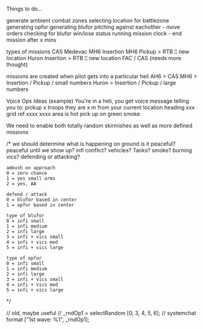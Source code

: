 Things to do...

generate ambient combat zones
selecting location for battlezone
generating opfor
generating blufor
pitching against eachother - move orders
checking for blufor win/lose status
running mission clock - end mission after x mins

types of missions
CAS
Medevac
MH6 Insertion
MH6 Pickup > RTB ¦¦ new location
Huron Insertion > RTB ¦¦ new location
FAC / CAS (needs more thought)

missions are created when pilot gets into a particular heli
AH6 > CAS
MH6 > Insertion / Pickup / small numbers
Huron > Insertion / Pickup / large numbers

Voice Ops Ideas (example)
You're in a heli, you get voice message telling you to:
pickup x troops
they are x m from your current location
heading xxx
grid ref xxxx xxxx
area is hot
pick up on green smoke

We need to enable both totally random skirmishes as well as more defined missions

/\*
we should determine what is happening on ground
is it peaceful?
peaceful until we show up?
infi conflict?
vehicles?
Tanks?
smoke?
burning vics?
defending or attacking?

    ambush on approach
    0 = zero chance
    1 = yes small arms
    2 = yes, AA

    defend / attack
    0 = blufor based in center
    1 = opfor based in center

    type of blufor
    0 = infi small
    1 = infi medium
    2 = infi large
    3 = infi + vics small
    4 = infi + vics med
    5 = infi + vics large

    type of opfor
    0 = infi small
    1 = infi medium
    2 = infi large
    3 = infi + vics small
    4 = infi + vics med
    5 = infi + vics large

\*/

// old, maybe useful
// \_rndOp1 = selectRandom [0, 3, 4, 5, 6];
// systemchat format ["1st wave: %1", _rndOp1];
